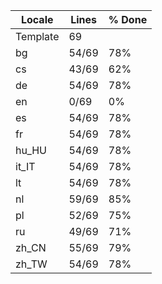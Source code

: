 |  Locale  |  Lines  | % Done|
|----------|---------|-------|
| Template |      69 |       |
| bg       |   54/69 |   78% |
| cs       |   43/69 |   62% |
| de       |   54/69 |   78% |
| en       |    0/69 |    0% |
| es       |   54/69 |   78% |
| fr       |   54/69 |   78% |
| hu_HU    |   54/69 |   78% |
| it_IT    |   54/69 |   78% |
| lt       |   54/69 |   78% |
| nl       |   59/69 |   85% |
| pl       |   52/69 |   75% |
| ru       |   49/69 |   71% |
| zh_CN    |   55/69 |   79% |
| zh_TW    |   54/69 |   78% |
